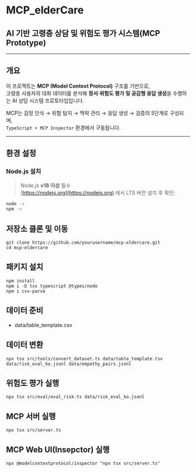 # MCP_elderCare
## AI 기반 고령층 상담 및 위험도 평가 시스템(MCP Prototype)

---

##  개요
이 프로젝트는 **MCP (Model Context Protocol)** 구조를 기반으로,  
고령층 사용자의 대화 데이터를 분석해 **정서·위험도 평가 및 공감형 응답 생성**을 수행하는 AI 상담 시스템 프로토타입입니다.  

MCP는 감정 인식 → 위험 탐지 → 맥락 관리 → 응답 생성 → 검증의 5단계로 구성되며,  
`TypeScript + MCP Inspector` 환경에서 구동됩니다.

---

## 환경 설정
### Node.js 설치
> Node.js **v18 이상** 필수  
[https://nodejs.org](https://nodejs.org) 에서 LTS 버전 설치 후 확인:
```bash
node -v
npm -v
```

## 저장소 클론 및 이동
```
git clone https://github.com/yourusername/mcp-eldercare.git
cd mcp-eldercare
```

## 패키지 설치
```
npm install
npm i -D tsx typescript @types/node
npm i csv-parse
```

## 데이터 준비
- data/table_template.csv

## 데이터 변환
```
npx tsx src/tools/convert_dataset.ts data/table_template.tsv data/risk_eval_ko.jsonl data/empathy_pairs.jsonl
```

## 위험도 평가 실행
```
npx tsx src/eval/eval_risk.ts data/risk_eval_ko.jsonl
```

## MCP 서버 실행
```
npx tsx src/server.ts
```

## MCP Web UI(Insepctor) 실행
```
npx @modelcontextprotocol/inspector "npx tsx src/server.ts"
```
